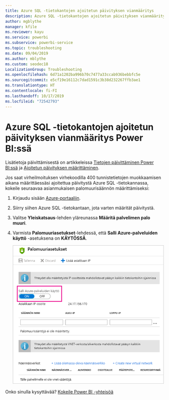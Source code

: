 ```yaml
---
title: Azure SQL -tietokantojen ajoitetun päivityksen vianmääritys
description: Azure SQL -tietokantojen ajoitetun päivityksen vianmääritys Power BI:ssä
author: mgblythe
manager: kfile
ms.reviewer: kayu
ms.service: powerbi
ms.subservice: powerbi-service
ms.topic: troubleshooting
ms.date: 09/04/2019
ms.author: mblythe
ms.custom: seodec18
LocalizationGroup: Troubleshooting
ms.openlocfilehash: 6d71a1202ba996b70c7477a33ccab936bebbfc5e
ms.sourcegitcommit: e5cf19e16112c7dad1591c3b38d232267ffb3ae1
ms.translationtype: HT
ms.contentlocale: fi-FI
ms.lasthandoff: 10/17/2019
ms.locfileid: "72542793"
---
```

# <a name="troubleshooting-scheduled-refresh-for-azure-sql-databases-in-power-bi"></a>Azure SQL -tietokantojen ajoitetun päivityksen vianmääritys Power BI:ssä

Lisätietoja päivittämisestä on artikkeleissa [Tietojen päivittäminen Power BI:ssä](refresh-data.md) ja [Ajoitetun päivityksen määrittäminen](refresh-scheduled-refresh.md).

Jos saat virheilmoituksen virhekoodilla 400 tunnistetietojen muokkaamisen aikana määrittäessäsi ajoitettua päivitystä Azure SQL -tietokannassa, kokeile seuraavaa asianmukaisen palomuurisäännön määrittämiseksi:

1. Kirjaudu sisään [Azure-portaaliin](https://portal.azure.com).

1. Siirry siihen Azure SQL -tietokantaan, jota varten määrität päivitystä.

1. Valitse **Yleiskatsaus**-lehden yläreunassa **Määritä palvelimen palo muuri**.

1. Varmista **Palomuuriasetukset**-lehdessä, että **Salli Azure-palveluiden käyttö** -asetuksena on **KÄYTÖSSÄ**.

    ![Azuren sallitut palvelut](media/service-admin-troubleshooting-scheduled-refresh-azure-sql-databases/azurerefresh.png)  

Onko sinulla kysyttävää? [Kokeile Power BI -yhteisöä](http://community.powerbi.com/)
